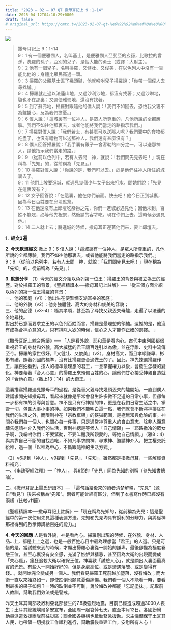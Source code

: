 ```yaml
---
title: "2023 – 02 – 07 QT 撒母耳記上 9：1~14"
date: 2025-04-12T04:10:29+0800
draft: false
# original_url: https://cmtc.tw/2023-02-07-qt-%e6%92%92%e6%af%8d%e8%80%b3%e8%a8%98%e4%b8%8a-9%ef%bc%9a114
---
```


![](/images/qt.jpg)
> 撒母耳記上 9：1\~14  
> 9：1 有一個便雅憫人，名叫基士，是便雅憫人亞斐亞的玄孫，比歌拉的曾孫，洗羅的孫子，亞別的兒子，是個大能的勇士（或譯：大財主）。  
> 9：2 他有一個兒子，名叫掃羅，又健壯、又俊美，在以色列人中沒有一個能比他的；身體比眾民高過一頭。  
> 9：3 掃羅的父親基士丟了幾頭驢，他就吩咐兒子掃羅說：「你帶一個僕人去尋找驢。」  
> 9：4 掃羅就走過以法蓮山地，又過沙利沙地，都沒有找著；又過沙琳地，驢也不在那裏；又過便雅憫地，還沒有找著。  
> 9：5 到了蘇弗地，掃羅對跟隨他的僕人說：「我們不如回去，恐怕我父親不為驢掛心，反為我們擔憂。」  
> 9：6 僕人說：「這城裏有一位神人，是眾人所尊重的，凡他所說的全都應驗。我們不如往他那裏去，或者他能將我們當走的路指示我們。」  
> 9：7 掃羅對僕人說：「我們若去，有甚麼可以送那人呢？我們囊中的食物都吃盡了，也沒有禮物可以送那神人，我們還有甚麼沒有？」  
> 9：8 僕人回答掃羅說：「我手裏有銀子一舍客勒的四分之一，可以送那神人，請他指示我們當走的路。」  
> 9：9 （從前以色列中，若有人去問　神，就說：「我們問先見去吧！」現在稱為「先知」的，從前稱為「先見」。）  
> 9：10 掃羅對僕人說：「你說的是，我們可以去。」於是他們往神人所住的城裏去了。  
> 9：11 他們上坡要進城，就遇見幾個少年女子出來打水，問她們說：「先見在這裏沒有？」  
> 9：12 女子回答說：「在這裏，他在你們前面。快去吧！他今日正到城裏，因為今日百姓要在邱壇獻祭。  
> 9：13 在他還沒有上邱壇吃祭物之先，你們一進城必遇見他；因他未到，百姓不能吃，必等他先祝祭，然後請的客才吃。現在你們上去，這時候必遇見他。」  
> 9：14 二人就上去；將進城的時候，撒母耳正迎著他們來，要上邱壇去。

**1.  經文3遍**

**2. 今天默想經文**
撒上 9：6 僕人說：「這城裏有一位神人，是眾人所尊重的，凡他所說的全都應驗。我們不如往他那裏去，或者他能將我們當走的路指示我們。」  
9：9 （從前以色列中，若有人去問　神，就說：「我們問先見去吧！」現在稱為「先知」的，從前稱為「先見」。）

**3. 默想分享**
（1）今天的經文介紹以色列第一位王：掃羅王的背景與被立為王的經歷。對於掃羅王的背景，《聖經精讀本──撒母耳記上註解》──「從三個方面介紹以色列的第一位王掃羅的背景：  
一、他的家庭（v1）：他出生在便雅憫支派富裕的家庭；  
二、他的外貌（v2）：他身強體健、高大的身材和俊美的容貌；  
三、他的品德（v3\~4）：極其孝順，甚至為了尋找父親丟失母驢，走遍了以法連的全地尋找。  
對出於已意而要求立王的以色列百姓而言，掃羅是最理想的領袖。遺憾的是，他沒有成為合神心意的人。只有排除人欲的時候，信心之人才能作正確的選擇。 」

《撒母耳記上綜合解讀》── 「人是看外貌，耶和華是看內心。古代中東列國都很重視君王的身材和外貌，高大威猛的君王讓百姓引以為傲，並在浮雕、史料中流傳至今。掃羅的家世很好，『又健壯、又俊美』（v2），身材高大，而且孝順謙卑、彬彬有禮，照著列國的標準，沒有比掃羅更合適做王的了。因此，神先揀選掃羅作王，讓百姓看到，按人的標準最理想的君王，一旦掌握權力以後，會發生怎樣的變化。神要藉著『合人心意』的掃羅王來預備百姓的心，讓他們甘心接受神親自造就的『合祂心意』（撒上13：14）的大衛王。 」

這裏描寫掃羅遇見撒母耳的過程，是從替父親尋找幾頭丟失的驢開始，一直到僕人建議求問先知撒母耳，看起來就像是平常會發生許多微不足道的日常小事，但卻每一步都有神的引導與旨意。神不是只有行神蹟的神，更是在我們日常生活之中，掌管一切，包含大事小事的神。如果我們不能明白這一點，我們就會不斷將神排除在我們的生活之外，而限制神在「宗教框架」的狹獈範圍，是極無知與危險的事。神關心我們每一個人，也關心每一件事，只是通常神尊重人的自由意志，除非人願意禱告邀請神介入我們的生活，否則神總是等候人「自己情願」—「耶路撒冷的眾女子啊，我囑咐你們：不要驚動，不要叫醒我所親愛的，等她自己情願。」（雅8：4）與其靠自己不斷的自找苦吃，不如凡事求問神、尋求神、邀請神介入，把主權交託給神，過一個「以神為中心，不斷跟隨神的生活方式」。

（2）v6提到「神人」、v9提到「先見」、「先知」，雖然都是指撒母耳，一些解經資料補充：  
一、《串珠聖經注釋》—「神人」， 與9節的「先見」同為先知的別稱（參先知書總論）。

二、《撒母耳記上雷氏研讀本》— 「這句話給後來的讀者清楚解釋，“先見”（源自“看見”）後來被稱為“先知”。兩者可能曾經有區分，但到了本書寫作時已經沒有兩樣（比較v11節）

《聖經精讀本──撒母耳記上註解》—「現在稱為先知的，從前稱為先見：這是聖經中的第一次使用先見這種表達方法。先知和先見均具有銳利的分辨力，與將從神那裡得到的啟示傳講給百姓的能力。」

**4. 今天的回應**
人是看外貌，神是看內心。掃羅剛出現的時候，在外貌、身材、人品…上，都是上上之選，也是一般百姓心目中最為理想當「君王」的人選。只是可惜的是，當試驗來到的時候，才顯出掃羅心裏從一開始的謙卑，最後卻變為極度眷戀王位，甚至心裏沒有安全感，充滿了嫉妒與猜忌，甚至因為大衛的出現而變成「失心瘋」，瘋狂追殺大衛以確保王位。神喜歡「試驗人心」，就是顯出人裏面最真實的光景。有些人一開始好好的，但是身處高位、或是遭遇落魄、或是變得有錢…，就開始完全變成另一個人。我們看見掃羅王死前越加墮落，沒有悔改；而大衛一直以來始終如一，即使跌倒也願意憂傷痛悔。我們看一個人不能看一時，要看到最後的果子如何？一時的跌倒並不可恥，勇於悔改神都能「忘記塗抹」，記取前人教訓，幫助我們效法或是警戒。

昨天土耳其南部及敘利亞北部發生的7.8級強烈地震，目前已經造成超過3000人喪生；土耳其總統埃爾多安宣布，全國周一起哀悼七天，直至本月12日。各國紛紛動員派遣救援團隊前往災區；聯合國各機構也啟動緊急援助。求主憐憫保守土耳其人民，也帶領一切搜救工作順利進行，幫助震後重建工作，安慰所有人心！
